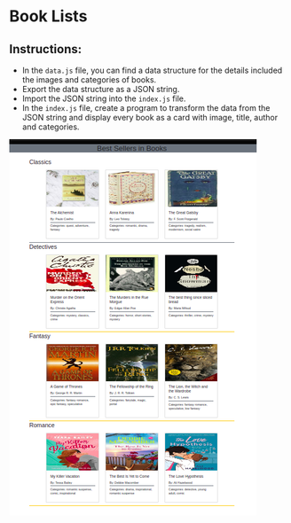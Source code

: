 # Book Lists

## **Instructions**:

- In the `data.js` file, you can find a data structure for the details included the images and categories of books.
- Export the data structure as a JSON string.
- Import the JSON string into the `index.js` file.
- In the `index.js` file, create a program to transform the data from the JSON string and display every book as a card with image, title, author and categories.

![Book list](images/books.png)
